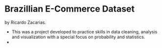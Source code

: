 # Brazillian E-Commerce Dataset

by Ricardo Zacarias.

- This was a project developed to practice skills in data cleaning, analysis and visualization with a special focus on probability and statistics.
- 